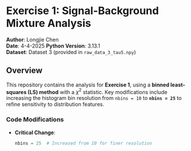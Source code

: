 # Exercise 1: Signal-Background Mixture Analysis

**Author**: Longjie Chen  
**Date**: 4-4-2025 
**Python Version**: 3.13.1  
**Dataset**: Dataset 3 (provided in `raw_data_3_tau5.npy`)  


## Overview
This repository contains the analysis for **Exercise 1**, using a **binned least-squares (LS) method** with a $\chi^2$ statistic. Key modifications include increasing the histogram bin resolution from `nbins = 10` to **`nbins = 25`** to refine sensitivity to distribution features.


### Code Modifications  
- **Critical Change**:  
  ```python
  nbins = 25  # Increased from 10 for finer resolution
